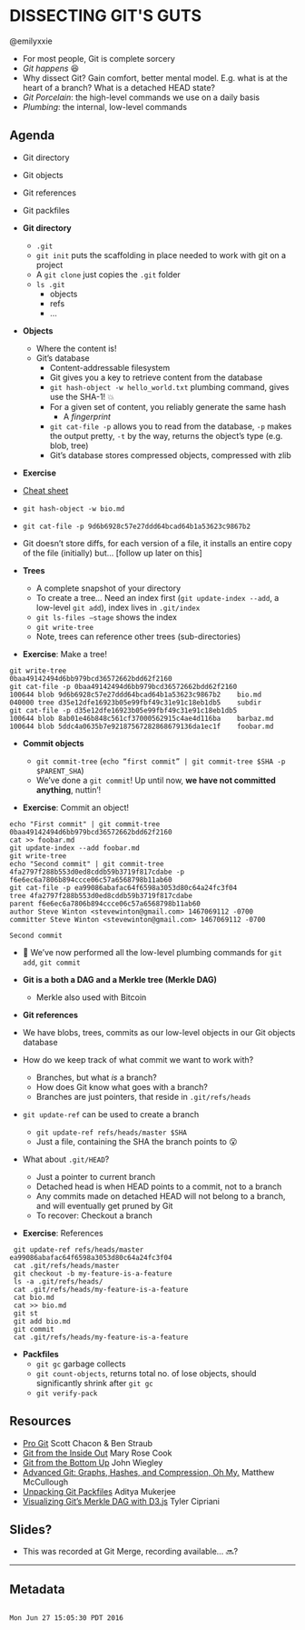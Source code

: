 # DISSECTING GIT'S GUTS

@emilyxxie

- For most people, Git is complete sorcery
- *Git happens* :laughing:
- Why dissect Git? Gain comfort, better mental model. E.g. what is at the heart of a branch? What is a detached HEAD state?
- *Git Porcelain*: the high-level commands we use on a daily basis
- *Plumbing*: the internal, low-level commands


## Agenda
- Git directory
- Git objects
- Git references
- Git packfiles

- **Git directory**
	- `.git`
	- `git init` puts the scaffolding in place needed to work with git on a project
	- A `git clone` just copies the `.git` folder
	- `ls .git`
		- objects
		- refs
		- …

- **Objects**
	- Where the content is!
	- Git’s database
		- Content-addressable filesystem
		- Git gives you a key to retrieve content from the database
		- `git hash-object -w hello_world.txt` plumbing command, gives  use the SHA-1! :boom:
		- For a given set of content, you reliably generate the same hash
			- A *fingerprint*
		- `git cat-file -p` allows you to read from the database, `-p` makes the output pretty, `-t` by the way, returns the object’s type (e.g. blob, tree)
		- Git’s database stores compressed objects, compressed with zlib


- **Exercise**
- [Cheat sheet](https://github.com/emilyxxie/gits_guts_commands)
- `git hash-object -w bio.md`
- `git cat-file -p 9d6b6928c57e27ddd64bcad64b1a53623c9867b2`
- Git doesn’t store diffs, for each version of a file, it installs an entire copy of the file (initially) but… [follow up later on this]

- **Trees**
	- A complete snapshot of your directory
	- To create a tree… Need an index first (`git update-index --add`, a low-level `git add`), index lives in `.git/index`
	- `git ls-files —stage` shows the index
	- `git write-tree`
	- Note, trees can reference other trees (sub-directories)

- **Exercise**: Make a tree!
```
git write-tree
0baa49142494d6bb979bcd36572662bdd62f2160
git cat-file -p 0baa49142494d6bb979bcd36572662bdd62f2160
100644 blob 9d6b6928c57e27ddd64bcad64b1a53623c9867b2	bio.md
040000 tree d35e12dfe16923b05e99fbf49c31e91c18eb1db5	subdir
git cat-file -p d35e12dfe16923b05e99fbf49c31e91c18eb1db5
100644 blob 8ab01e46b848c561cf37000562915c4ae4d116ba	barbaz.md
100644 blob 5ddc4a0635b7e92187567282868679136da1ec1f	foobar.md
```

- **Commit objects**
	- `git commit-tree` (`echo “first commit” | git commit-tree $SHA -p $PARENT_SHA`)
	- We’ve done a `git commit`! Up until now, **we have not committed anything**, nuttin’!

- **Exercise**: Commit an object!

```
echo "First commit" | git commit-tree 0baa49142494d6bb979bcd36572662bdd62f2160
cat >> foobar.md
git update-index --add foobar.md
git write-tree
echo "Second commit" | git commit-tree 4fa2797f288b553d0ed8cddb59b3719f817cdabe -p f6e6ec6a7806b894ccce06c57a6568798b11ab60
git cat-file -p ea99086abafac64f6598a3053d80c64a24fc3f04
tree 4fa2797f288b553d0ed8cddb59b3719f817cdabe
parent f6e6ec6a7806b894ccce06c57a6568798b11ab60
author Steve Winton <stevewinton@gmail.com> 1467069112 -0700
committer Steve Winton <stevewinton@gmail.com> 1467069112 -0700

Second commit
```

- :tada: We’ve now performed all the low-level plumbing commands for `git add`, `git commit`
- **Git is a both a DAG and a Merkle tree (Merkle DAG)**
	- Merkle also used with Bitcoin

- **Git references**
- We have blobs, trees, commits as our low-level objects in our Git objects database
- How do we keep track of what commit we want to work with?
	- Branches, but what *is* a branch?
	- How does Git know what goes with a branch?
	- Branches are just pointers, that reside in `.git/refs/heads`
- `git update-ref` can be used to create a branch
	- `git update-ref refs/heads/master $SHA`
	- Just a file, containing the SHA the branch points to :open_mouth:
- What about `.git/HEAD`?
	- Just a pointer to current branch
	- Detached head is when HEAD points to a commit, not to a branch
  - Any commits made on detached HEAD will not belong to a branch, and will eventually get pruned by Git
  - To recover: Checkout a branch

- **Exercise**: References
```
 git update-ref refs/heads/master ea99086abafac64f6598a3053d80c64a24fc3f04
 cat .git/refs/heads/master
 git checkout -b my-feature-is-a-feature
 ls -a .git/refs/heads/
 cat .git/refs/heads/my-feature-is-a-feature
 cat bio.md
 cat >> bio.md
 git st
 git add bio.md
 git commit
 cat .git/refs/heads/my-feature-is-a-feature
```

- **Packfiles**
	- `git gc` garbage collects
	- `git count-objects`, returns total no. of lose objects, should significantly shrink after `git gc`
	- `git verify-pack`

## Resources
- [Pro Git](https://git-scm.com/book/en/v2) Scott Chacon & Ben Straub
- [Git from the Inside Out](https://maryrosecook.com/blog/post/git-from-the-inside-out) Mary Rose Cook
- [Git from the Bottom Up](https://jwiegley.github.io/git-from-the-bottom-up/) John Wiegley
- [Advanced Git: Graphs, Hashes, and Compression, Oh My.](https://youtu.be/ig5E8CcdM9g) Matthew McCullough
- [Unpacking Git Packfiles](https://codewords.recurse.com/issues/three/unpacking-git-packfiles) Aditya Mukerjee
- [Visualizing Git’s Merkle DAG with D3.js](https://tylercipriani.com/2016/03/21/Visualizing-Git-Merkle-DAG-with-D3.js.html) Tyler Cipriani

## Slides?
- This was recorded at Git Merge, recording available… :soon:?

___
## Metadata
```

Mon Jun 27 15:05:30 PDT 2016
```

